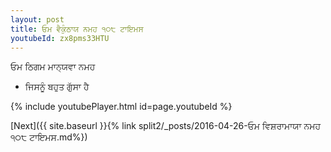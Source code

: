 ```yaml
---
layout: post
title: ਓਮ ਵੈਕੁੰਠਾਯ ਨਮਹ ੧੦੮ ਟਾਇਮਸ
youtubeId: zx8pms33HTU
---
```

 
 
 ਓਮ ਠਿਗਮ ਮਾਨ੍ਯਵਾ ਨਮਹ  
 
 -  ਜਿਸਨੂੰ ਬਹੁਤ ਗੁੱਸਾ ਹੈ 
 
  
 
  
 
 
 
 
 
 


{% include youtubePlayer.html id=page.youtubeId %}
 
[Next]({{ site.baseurl }}{% link  split2/_posts/2016-04-26-ਓਮ ਵਿਸ਼ਰਾਮਾਯਾ ਨਮਹ ੧੦੮ ਟਾਇਮਸ.md%})
 
